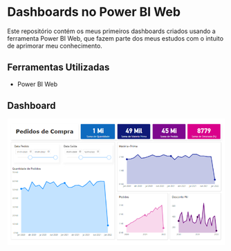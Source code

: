 # Dashboards no Power BI Web

Este repositório contém os meus primeiros dashboards criados usando a ferramenta Power BI Web, que fazem parte dos meus estudos com o intuito de aprimorar meu conhecimento.

## Ferramentas Utilizadas

- Power BI Web

## Dashboard

![Dash Pedidos de Compra](/dashboard/img/pedidoscompra.png)



